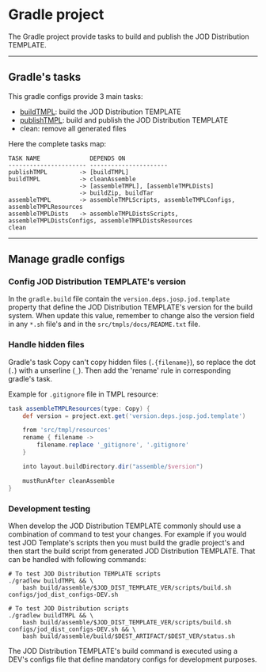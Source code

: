 # Gradle project

The Gradle project provide tasks to build and publish the JOD Distribution TEMPLATE.

---

## Gradle's tasks

This gradle configs provide 3 main tasks:
* [buildTMPL](buildTMPL.md): build the JOD Distribution TEMPLATE
* [publishTMPL](publishTMPL.md): build and publish the JOD Distribution TEMPLATE
* clean: remove all generated files

Here the complete tasks map:

```
TASK NAME              DEPENDS ON
---------------------- ----------------------
publishTMPL         -> [buildTMPL]
buildTMPL           -> cleanAssemble
                    -> [assembleTMPL], [assembleTMPLDists]
                    -> buildZip, buildTar
assembleTMPL        -> assembleTMPLScripts, assembleTMPLConfigs, assembleTMPLResources
assembleTMPLDists   -> assembleTMPLDistsScripts, assembleTMPLDistsConfigs, assembleTMPLDistsResources
clean
```

---

## Manage gradle configs

### Config JOD Distribution TEMPLATE's version

In the ```gradle.build``` file contain the ```version.deps.josp.jod.template``` property that define the JOD Distribution TEMPLATE's version for the build system. When update this value, remember to change also the version field in any ```*.sh``` file's and in the ```src/tmpls/docs/README.txt``` file.

### Handle hidden files

Gradle's task Copy can't copy hidden files (```.{filename}```), so replace the dot (```.```) with a unserline (```_```). Then add the 'rename' rule in corresponding gradle's task. 
    
Example for ```.gitignore``` file in TMPL resource:
```groovy
task assembleTMPLResources(type: Copy) {
    def version = project.ext.get('version.deps.josp.jod.template')

    from 'src/tmpl/resources'
    rename { filename ->
        filename.replace '_gitignore', '.gitignore'
    }

    into layout.buildDirectory.dir("assemble/$version")

    mustRunAfter cleanAssemble
}
```

### Development testing

When develop the JOD Distribution TEMPLATE commonly should use a combination of command to test your changes. For example if you would test JOD Template's scripts then you must build the gradle project's and then start the build script from generated JOD Distribution TEMPLATE. That can be handled with following commands:

```
# To test JOD Distribution TEMPLATE scripts
./gradlew buildTMPL && \
    bash build/assemble/$JOD_DIST_TEMPLATE_VER/scripts/build.sh configs/jod_dist_configs-DEV.sh

# To test JOD Distribution scripts
./gradlew buildTMPL && \
    bash build/assemble/$JOD_DIST_TEMPLATE_VER/scripts/build.sh configs/jod_dist_configs-DEV.sh && \
    bash build/assemble/build/$DEST_ARTIFACT/$DEST_VER/status.sh
```

The JOD Distribution TEMPLATE's build command is executed using a DEV's configs file that define mandatory configs for development purposes.
